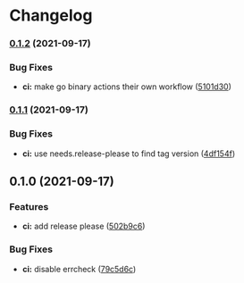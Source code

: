 # Changelog

### [0.1.2](https://www.github.com/sentriz/cliphist/compare/v0.1.1...v0.1.2) (2021-09-17)


### Bug Fixes

* **ci:** make go binary actions their own workflow ([5101d30](https://www.github.com/sentriz/cliphist/commit/5101d307dd98e63baea47449c640ea34c1ce2014))

### [0.1.1](https://www.github.com/sentriz/cliphist/compare/v0.1.0...v0.1.1) (2021-09-17)


### Bug Fixes

* **ci:** use needs.release-please to find tag version ([4df154f](https://www.github.com/sentriz/cliphist/commit/4df154f76f77531a86297bf9ba81d6910a153e59))

## 0.1.0 (2021-09-17)


### Features

* **ci:** add release please ([502b9c6](https://www.github.com/sentriz/cliphist/commit/502b9c6d399a9fdc3b1f25903804ea73dcdf116f))


### Bug Fixes

* **ci:** disable errcheck ([79c5d6c](https://www.github.com/sentriz/cliphist/commit/79c5d6cfdf321a93e2cbd2f2645672c7335a7d1e))
